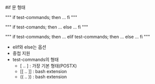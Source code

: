 #if 문 형태

"""
if test-commands; then
    ...
fi
"""

"""
if test-comands; then
    ...
else
    ...
fi
"""

"""
if test-commands; then
    ...
elif test-commands; then
    ...
else
    ...
fi
"""

- elif와 else는 옵션
- 중첩 지원
- test-commands의 형태
    - [ .. ] : 가장 기본 형태(POSTX)
    - [[ .. ]] : bash extension
    - (( .. )) : bash extension





